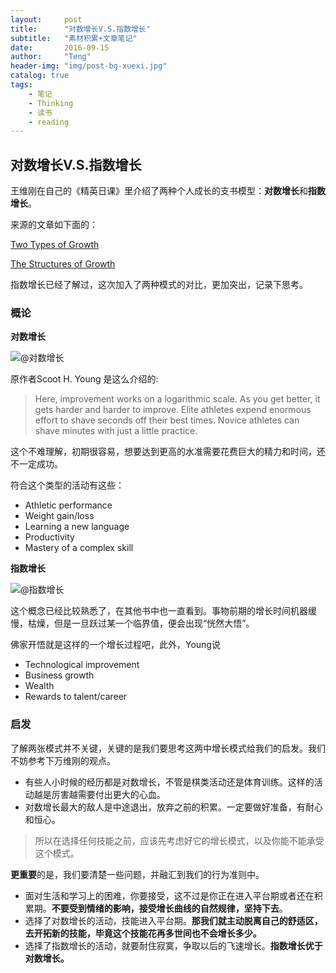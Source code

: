 ```yaml
---
layout:     post
title:      "对数增长V.S.指数增长"
subtitle:   "素材积累+文章笔记"
date:       2016-09-15
author:     "Teng"
header-img: "img/post-bg-xuexi.jpg"
catalog: true
tags:
    - 笔记
    - Thinking
    - 读书
    - reading
---
```


## 对数增长V.S.指数增长

王维刚在自己的《精英日课》里介绍了两种个人成长的支书模型：**对数增长**和**指数增长**。

来源的文章如下面的：

[Two Types of Growth](https://www.scotthyoung.com/blog/2013/02/05/two-types-of-growth/)

[The Structures of Growth](http://www.nytimes.com/2014/06/17/opinion/david-brooks-learning-is-no-easy-task.html?_r=0)

指数增长已经了解过，这次加入了两种模式的对比，更加突出，记录下思考。

### 概论

**对数增长**

![@对数增长](http://7xtgob.com2.z0.glb.clouddn.com/16-9-15/79208315.jpg)

原作者Scoot H. Young 是这么介绍的:

>Here, improvement works on a logarithmic scale. As you get better, it gets harder and harder to improve. Elite athletes expend enormous effort to shave seconds off their best times. Novice athletes can shave minutes with just a little practice.

这个不难理解，初期很容易，想要达到更高的水准需要花费巨大的精力和时间，还不一定成功。

符合这个类型的活动有这些：

- Athletic performance
- Weight gain/loss
- Learning a new language
- Productivity
- Mastery of a complex skill

**指数增长**

![@指数增长](http://7xtgob.com2.z0.glb.clouddn.com/16-9-15/91226240.jpg)

这个概念已经比较熟悉了，在其他书中也一直看到。事物前期的增长时间机器缓慢，枯燥，但是一旦跃过某一个临界值，便会出现“恍然大悟”。

佛家开悟就是这样的一个增长过程吧，此外，Young说

- Technological improvement
- Business growth
- Wealth
- Rewards to talent/career

###   启发

了解两张模式并不关键，关键的是我们要思考这两中增长模式给我们的启发。我们不妨参考下万维刚的观点。

- 有些人小时候的经历都是对数增长，不管是棋类活动还是体育训练。这样的活动越是厉害越需要付出更大的心血。
- 对数增长最大的敌人是中途退出，放弃之前的积累。一定要做好准备，有耐心和恒心。

> 所以在选择任何技能之前，应该先考虑好它的增长模式，以及你能不能承受这个模式。

**更重要**的是，我们要清楚一些问题，并融汇到我们的行为准则中。

- 面对生活和学习上的困难，你要接受，这不过是你正在进入平台期或者还在积累期。**不要受到情绪的影响，接受增长曲线的自然规律，坚持下去**。
- 选择了对数增长的活动，技能进入平台期。**那我们就主动脱离自己的舒适区，去开拓新的技能，毕竟这个技能花再多世间也不会增长多少。**
- 选择了指数增长的活动，就要耐住寂寞，争取以后的飞速增长。**指数增长优于对数增长。**